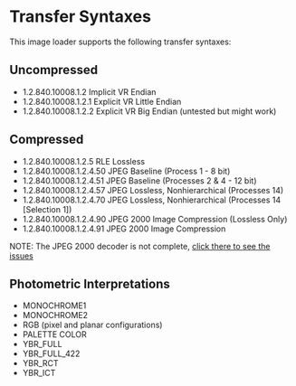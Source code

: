 Transfer Syntaxes
=================

This image loader supports the following transfer syntaxes:

Uncompressed
------------
* 1.2.840.10008.1.2	Implicit VR Endian
* 1.2.840.10008.1.2.1 Explicit VR Little Endian
* 1.2.840.10008.1.2.2 Explicit VR Big Endian (untested but might work)

Compressed
----------
* 1.2.840.10008.1.2.5 RLE Lossless
* 1.2.840.10008.1.2.4.50 JPEG Baseline (Process 1 - 8 bit)
* 1.2.840.10008.1.2.4.51 JPEG Baseline (Processes 2 & 4 - 12 bit)
* 1.2.840.10008.1.2.4.57 JPEG Lossless, Nonhierarchical (Processes 14)
* 1.2.840.10008.1.2.4.70 JPEG Lossless, Nonhierarchical (Processes 14 [Selection 1])
* 1.2.840.10008.1.2.4.90 JPEG 2000 Image Compression (Lossless Only)
* 1.2.840.10008.1.2.4.91 JPEG 2000 Image Compression

NOTE: The JPEG 2000 decoder is not complete, [click there to see the issues](https://github.com/OHIF/image-JPEG2000/issues)

Photometric Interpretations
---------------------------
* MONOCHROME1
* MONOCHROME2
* RGB (pixel and planar configurations)
* PALETTE COLOR
* YBR_FULL
* YBR_FULL_422
* YBR_RCT
* YBR_ICT 


